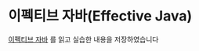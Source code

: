# 이펙티브 자바(Effective Java)
[이펙티브 자바](http://www.yes24.com/Product/goods/90870798) 를 읽고 실습한 내용을 저장하였습니다